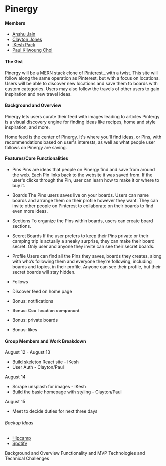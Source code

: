 # Pinergy

#### Members

* [Anshu Jain](https://github.com/Anshuj11)
* [Clayton Jones](https://github.com/ClaytonJones839)
* [IKesh Pack](https://github.com/drexel-ue)
* [Paul Kilwoung Choi](https://github.com/paulkwchoi92)

#### The Gist

Pinergy will be a MERN stack clone of [Pinterest](https://pinterest.com)...with a twist. This site will follow along the same operation as Pinterest, but with a focus on locations. Users will be able to discover new locations and save them to boards with custom categories. Users may also follow the travels of other users to gain inspiration and new travel ideas.

#### Background and Overview
Pinergy lets users curate their feed with images leading to articles 
Pintergy is a visual discovery engine for finding ideas like recipes, home and style inspiration, and more.

Home feed is the center of Pinergy. It's where you'll find ideas, or Pins, with recommendations based on user's interests, as well as what people user follows on Pinergy are saving.


#### Features/Core Functionalities

* Pins
Pins are ideas that people on Pinergy find and save from around the web. Each Pin links back to the website it was saved from. If the user's clicks through the Pin, user can learn how to make it or where to buy it.

* Boards
The Pins users saves live on your boards. Users can name boards and arrange them on their profile however they want. They can invite other people on Pinterest to collaborate on their boards to find even more ideas.

* Sections
To organize the Pins within boards, users can create board sections. 

* Secret Boards
If the user prefers to keep their Pins private or their camping trip is actually a sneaky surprise, they can make their board secret. Only user and anyone they invite can see their secret boards.


* Profile
Users can find all the Pins they saves, boards they creates, along with who’s following them and everyone they’re following, including boards and topics, in their profile. Anyone can see their profile, but their secret boards will stay hidden.  

* Follows

* Discover feed on home page
* Bonus: notifications
* Bonus: Geo-location component
* Bonus: private boards
* Bonus: likes

#### Group Members and Work Breakdown
August 12 - August 13
* Build skeleton React site - IKesh
* User Auth - Clayton/Paul

August 14
* Scrape unsplash for images - IKesh
* Build the basic homepage with styling - Clayton/Paul

August 15
* Meet to decide duties for next three days 


###### Backup Ideas

* [Hipcamp](https://hipcamp.com)
* [Spotify](https://spotify.com)


Background and Overview
Functionality and MVP
Technologies and Technical Challenges

